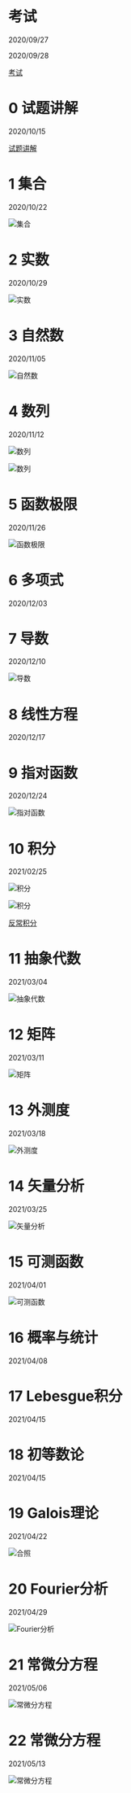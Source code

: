 # 考试

2020/09/27

2020/09/28

[考试](https://cdn.jsdelivr.net/gh/UlyssesZh/rdc_math_club_2020@master/quiz_math_club.pdf)

# 0 试题讲解

2020/10/15

[试题讲解](https://cdn.jsdelivr.net/gh/UlyssesZh/rdc_math_club_2020@master/quiz_math_club_ans.pdf)

# 1 集合

2020/10/22

![集合](https://cdn.jsdelivr.net/gh/UlyssesZh/rdc_math_club_2020@master/sets.svg)

# 2 实数

2020/10/29

![实数](https://cdn.jsdelivr.net/gh/UlyssesZh/rdc_math_club_2020@master/real_numbers.svg)

# 3 自然数

2020/11/05

![自然数](https://cdn.jsdelivr.net/gh/UlyssesZh/rdc_math_club_2020@master/natural_numbers.svg)

# 4 数列

2020/11/12

![数列](https://cdn.jsdelivr.net/gh/UlyssesZh/rdc_math_club_2020@master/sequences_1.svg)

![数列](https://cdn.jsdelivr.net/gh/UlyssesZh/rdc_math_club_2020@master/sequences_2.svg)

# 5 函数极限

2020/11/26

![函数极限](https://cdn.jsdelivr.net/gh/UlyssesZh/rdc_math_club_2020@master/functions_limits.svg)

# 6 多项式

2020/12/03

# 7 导数

2020/12/10

![导数](https://cdn.jsdelivr.net/gh/UlyssesZh/rdc_math_club_2020@master/derivatives.svg)

# 8 线性方程

2020/12/17

# 9 指对函数

2020/12/24

![指对函数](https://cdn.jsdelivr.net/gh/UlyssesZh/rdc_math_club_2020@master/exp_and_log.svg)

# 10 积分

2021/02/25

![积分](https://cdn.jsdelivr.net/gh/UlyssesZh/rdc_math_club_2020@master/integrals_1.svg)

![积分](https://cdn.jsdelivr.net/gh/UlyssesZh/rdc_math_club_2020@master/integrals_2.svg)

[反常积分](https://www.bilibili.com/video/BV1St4y1U7jn?p=3&t=89m36s)

# 11 抽象代数

2021/03/04

![抽象代数](https://cdn.jsdelivr.net/gh/UlyssesZh/rdc_math_club_2020@master/abstract_algebra.svg)

# 12 矩阵

2021/03/11

![矩阵](https://cdn.jsdelivr.net/gh/UlyssesZh/rdc_math_club_2020@master/matrices.svg)

# 13 外测度

2021/03/18

![外测度](https://cdn.jsdelivr.net/gh/UlyssesZh/rdc_math_club_2020@master/outer_measure.svg)

# 14 矢量分析

2021/03/25

![矢量分析](https://cdn.jsdelivr.net/gh/UlyssesZh/rdc_math_club_2020@master/vector_analysis.svg)

# 15 可测函数

2021/04/01

![可测函数](https://cdn.jsdelivr.net/gh/UlyssesZh/rdc_math_club_2020@master/measurable_functions.svg)

# 16 概率与统计

2021/04/08

# 17 Lebesgue积分

2021/04/15

# 18 初等数论

2021/04/15

# 19 Galois理论

2021/04/22

![合照](https://cdn.jsdelivr.net/gh/UlyssesZh/rdc_math_club_2020@master/group_photo.jpg)

# 20 Fourier分析

2021/04/29

![Fourier分析](https://cdn.jsdelivr.net/gh/UlyssesZh/rdc_math_club_2020@master/fourier_analysis.svg)

# 21 常微分方程

2021/05/06

![常微分方程](https://cdn.jsdelivr.net/gh/UlyssesZh/rdc_math_club_2020@master/ode.jpeg)

# 22 常微分方程

2021/05/13

![常微分方程](https://cdn.jsdelivr.net/gh/UlyssesZh/rdc_math_club_2020@master/ode_2.svg)
